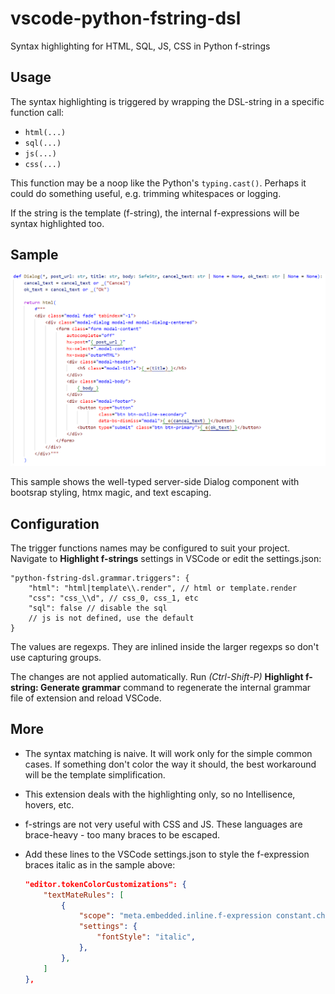 # vscode-python-fstring-dsl

Syntax highlighting for HTML, SQL, JS, CSS in Python f-strings

## Usage

The syntax highlighting is triggered by wrapping the DSL-string in a
specific function call:

- `html(...)`
- `sql(...)`
- `js(...)`
- `css(...)`

This function may be a noop like the Python's `typing.cast()`. Perhaps it could do something useful, e.g. trimming whitespaces or logging.

If the string is the template (f-string), the internal f-expressions will be syntax highlighted too.

## Sample

![sample.png](sample.png)

This sample shows the well-typed server-side Dialog component with
bootsrap styling, htmx magic, and text escaping.

## Configuration

The trigger functions names may be configured to suit your project.
Navigate to **Highlight f-strings** settings in VSCode or edit the settings.json:

```jsonc
"python-fstring-dsl.grammar.triggers": {
    "html": "html|template\\.render", // html or template.render
    "css": "css_\\d", // css_0, css_1, etc
    "sql": false // disable the sql
    // js is not defined, use the default
}
```

The values are regexps. They are inlined inside the larger regexps so don't use capturing groups.

The changes are not applied automatically. Run _(Ctrl-Shift-P)_ **Highlight f-string: Generate grammar** command to regenerate the internal grammar file of extension and reload VSCode.

## More

- The syntax matching is naive. It will work only for the simple common cases. If something don't color the way it should, the best workaround will be the template simplification.

- This extension deals with the highlighting only, so no Intellisence, hovers, etc.

- f-strings are not very useful with CSS and JS. These languages are brace-heavy - too many braces to be escaped.

- Add these lines to the VSCode settings.json to style the f-expression braces italic as in the sample above:

  ```json
  "editor.tokenColorCustomizations": {
      "textMateRules": [
          {
              "scope": "meta.embedded.inline.f-expression constant.character.format.placeholder.other.python",
              "settings": {
                  "fontStyle": "italic",
              },
          },
      ]
  },
  ```
